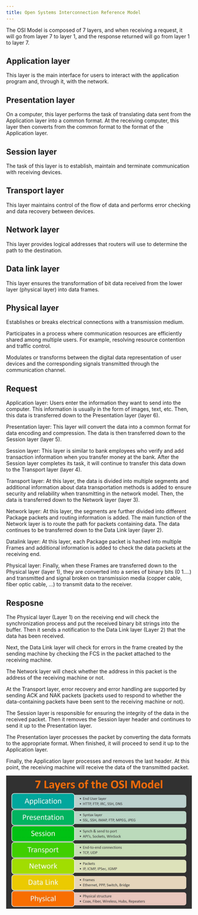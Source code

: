 ```yaml
---
title: Open Systems Interconnection Reference Model
---
```


The OSI Model is composed of 7 layers, and when receiving a request, it will go from layer 7 to layer 1, and the response returned will go from layer 1 to layer 7.

## Application layer

This layer is the main interface for users to interact with the application program and, through it, with the network.

## Presentation layer

On a computer, this layer performs the task of translating data sent from the Application layer into a common format. At the receiving computer, this layer then converts from the common format to the format of the Application layer.

## Session layer

The task of this layer is to establish, maintain and terminate communication with receiving devices.

## Transport layer

This layer maintains control of the flow of data and performs error checking and data recovery between devices.

## Network layer

This layer provides logical addresses that routers will use to determine the path to the destination.

## Data link layer

This layer ensures the transformation of bit data received from the lower layer (physical layer) into data frames.

## Physical layer

Establishes or breaks electrical connections with a transmission medium.

Participates in a process where communication resources are efficiently shared among multiple users. For example, resolving resource contention and traffic control.

Modulates or transforms between the digital data representation of user devices and the corresponding signals transmitted through the communication channel.

## Request

Application layer: Users enter the information they want to send into the computer. This information is usually in the form of images, text, etc. Then, this data is transferred down to the Presentation layer (layer 6).

Presentation layer: This layer will convert the data into a common format for data encoding and compression. The data is then transferred down to the Session layer (layer 5).

Session layer: This layer is similar to bank employees who verify and add transaction information when you transfer money at the bank. After the Session layer completes its task, it will continue to transfer this data down to the Transport layer (layer 4).

Transport layer: At this layer, the data is divided into multiple segments and additional information about data transportation methods is added to ensure security and reliability when transmitting in the network model. Then, the data is transferred down to the Network layer (layer 3).

Network layer: At this layer, the segments are further divided into different Package packets and routing information is added. The main function of the Network layer is to route the path for packets containing data. The data continues to be transferred down to the Data Link layer (layer 2).

Datalink layer: At this layer, each Package packet is hashed into multiple Frames and additional information is added to check the data packets at the receiving end.

Physical layer: Finally, when these Frames are transferred down to the Physical layer (layer 1), they are converted into a series of binary bits (0 1....) and transmitted and signal broken on transmission media (copper cable, fiber optic cable, ...) to transmit data to the receiver.

## Resposne

The Physical layer (Layer 1) on the receiving end will check the synchronization process and put the received binary bit strings into the buffer. Then it sends a notification to the Data Link layer (Layer 2) that the data has been received.

Next, the Data Link layer will check for errors in the frame created by the sending machine by checking the FCS in the packet attached to the receiving machine.

The Network layer will check whether the address in this packet is the address of the receiving machine or not.

At the Transport layer, error recovery and error handling are supported by sending ACK and NAK packets (packets used to respond to whether the data-containing packets have been sent to the receiving machine or not).

The Session layer is responsible for ensuring the integrity of the data in the received packet. Then it removes the Session layer header and continues to send it up to the Presentation layer.

The Presentation layer processes the packet by converting the data formats to the appropriate format. When finished, it will proceed to send it up to the Application layer.

Finally, the Application layer processes and removes the last header. At this point, the receiving machine will receive the data of the transmitted packet.

![Image](https://raw.githubusercontent.com/quankori/quankori.github.io/master/src/images/programming/1.jpeg)
